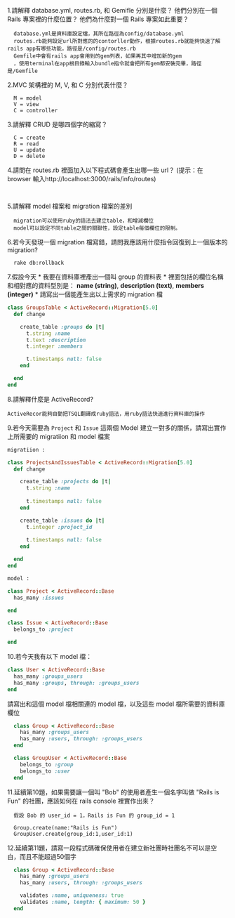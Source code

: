 1.請解釋 database.yml, routes.rb, 和 Gemifle 分別是什麼？ 他們分別在一個 Rails 專案裡的什麼位置？ 他們為什麼對一個 Rails 專案如此重要？
```
  database.yml是資料庫設定檔，其所在路徑為config/database.yml
  routes.rb能夠設定url所對應的的contorller動作，根據routes.rb就能夠快速了解rails app有哪些功能，路徑是/config/routes.rb
  Gemfile中會有rails app會用到的gem列表，如果再其中增加新的gem
  ，使用terminal在app根目錄輸入bundle指令就會把所有gem都安裝完畢，路徑是/Gemfile
```

2.MVC 架構裡的 M, V, 和 C 分別代表什麼？
```
  M = model
  V = view
  C = controller
```

3.請解釋 CRUD 是哪四個字的縮寫？
```
  C = create
  R = read
  U = update
  D = delete
```

4.請問在 routes.rb 裡面加入以下程式碼會產生出哪一些 url？ (提示：在 browser 輸入http://localhost:3000/rails/info/routes)
```
  
```

5.請解釋 model 檔案和 migration 檔案的差別
```
  migration可以使用ruby的語法去建立table，和增減欄位
  model可以設定不同table之間的關聯性，設定table每個欄位的限制。
```

6.若今天發現一個 migration 檔寫錯，請問我應該用什麼指令回復到上一個版本的 migration?
```
  rake db:rollback
```

7.假設今天
	* 我要在資料庫裡產出一個叫 group 的資料表
	* 裡面包括的欄位名稱和相對應的資料型別是： 
		**name (string)**,
		**description (text)**,
		**members (integer)**
    * 請寫出一個能產生出以上需求的 migration 檔
```ruby
class GroupsTable < ActiveRecord::Migration[5.0]
  def change

    create_table :groups do |t|
      t.string :name
      t.text :description
      t.integer :members

      t.timestamps null: false
    end

  end
end

```

8.請解釋什麼是 ActiveRecord? 
```
ActiveRecor能夠自動把TSQL翻譯成ruby語法，用ruby語法快速進行資料庫的操作
```


9.若今天需要為 ```Project``` 和 ```Issue``` 這兩個 Model 建立一對多的關係，請寫出實作上所需要的 migratiion 和 model 檔案 
```ruby
migratiion :

class ProjectsAndIssuesTable < ActiveRecord::Migration[5.0]
  def change

    create_table :projects do |t|
      t.string :name
      
      t.timestamps null: false
    end

    create_table :issues do |t|
      t.integer :project_id
      
      t.timestamps null: false
    end

  end
end

model :

class Project < ActiveRecord::Base
  has_many :issues

end

class Issue < ActiveRecord::Base
  belongs_to :project

end

```

10.若今天我有以下 model 檔：

  ```ruby
  class User < ActiveRecord::Base
    has_many :groups_users
    has_many :groups, through: :groups_users 
  end
  ```

  請寫出和這個 model 檔相關連的 model 檔，以及這些 model 檔所需要的資料庫欄位
```ruby
  class Group < ActiveRecord::Base
    has_many :groups_users
    has_many :users, through: :groups_users
  end

  class GroupUser < ActiveRecord::Base
    belongs_to :group
    belongs_to :user
  end

```

11.延續第10題，如果需要讓一個叫 "Bob" 的使用者產生一個名字叫做 "Rails is Fun" 的社團，應該如何在 rails console 裡實作出來？
```
  假設 Bob 的 user_id = 1，Rails is Fun 的 group_id = 1

  Group.create(name:"Rails is Fun")
  GroupUser.create(group_id:1,user_id:1)
```

12.延續第11題，請寫一段程式碼確保使用者在建立新社團時社團名不可以是空白，而且不能超過50個字
```ruby
  class Group < ActiveRecord::Base
    has_many :groups_users
    has_many :users, through: :groups_users

    validates :name, uniqueness: true
    validates :name, length: { maximum: 50 }
  end

```